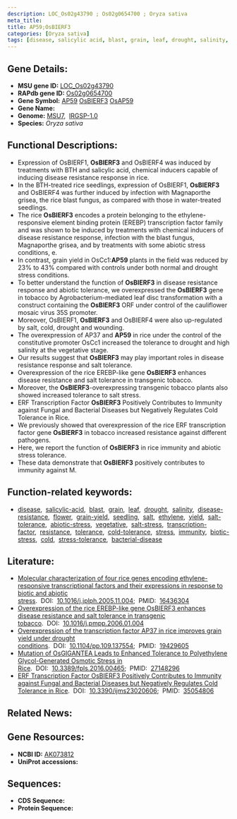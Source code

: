 ```yaml
---
description: LOC_Os02g43790 ; Os02g0654700 ; Oryza sativa
meta_title:
title: AP59;OsBIERF3
categories: [Oryza sativa]
tags: [disease, salicylic acid, blast, grain, leaf, drought, salinity, disease resistance, flower, grain yield, seedling, salt, ethylene, yield, salt tolerance, abiotic stress, vegetative, salt stress, transcription factor, resistance, tolerance, cold tolerance, stress, immunity, biotic stress, cold, stress tolerance, bacterial disease]
---
```


## Gene Details:
- **MSU gene ID:** [LOC_Os02g43790](http://rice.uga.edu/cgi-bin/ORF_infopage.cgi?orf=LOC_Os02g43790)  
- **RAPdb gene ID:** [Os02g0654700](https://rapdb.dna.affrc.go.jp/locus/?name=Os02g0654700)  
- **Gene Symbol:** <u>AP59</u>&nbsp;<u>OsBIERF3</u>&nbsp;<u>OsAP59</u>
- **Gene Name:**
- **Genome:**  [MSU7](http://rice.uga.edu/),&nbsp;&nbsp;[IRGSP-1.0](https://rapdb.dna.affrc.go.jp/download/irgsp1.html)
- **Species:** *Oryza sativa*

## Functional Descriptions:
   - Expression of OsBIERF1, **OsBIERF3** and OsBIERF4 was induced by treatments with BTH and salicylic acid, chemical inducers capable of inducing disease resistance response in rice.
   - In the BTH-treated rice seedlings, expression of OsBIERF1, **OsBIERF3** and OsBIERF4 was further induced by infection with Magnaporthe grisea, the rice blast fungus, as compared with those in water-treated seedlings.
   - The rice **OsBIERF3** encodes a protein belonging to the ethylene-responsive element binding protein (EREBP) transcription factor family and was shown to be induced by treatments with chemical inducers of disease resistance response, infection with the blast fungus, Magnaporthe grisea, and by treatments with some abiotic stress conditions, e.
   - In contrast, grain yield in OsCc1:**AP59** plants in the field was reduced by 23% to 43% compared with controls under both normal and drought stress conditions.
   - To better understand the function of **OsBIERF3** in disease resistance response and abiotic tolerance, we overexpressed the **OsBIERF3** gene in tobacco by Agrobacterium-mediated leaf disc transformation with a construct containing the **OsBIERF3** ORF under control of the cauliflower mosaic virus 35S promoter.
   - Moreover, OsBIERF1, **OsBIERF3** and OsBIERF4 were also up-regulated by salt, cold, drought and wounding.
   - The overexpression of AP37 and **AP59** in rice under the control of the constitutive promoter OsCc1 increased the tolerance to drought and high salinity at the vegetative stage.
   - Our results suggest that **OsBIERF3** may play important roles in disease resistance response and salt tolerance.
   - Overexpression of the rice EREBP-like gene **OsBIERF3** enhances disease resistance and salt tolerance in transgenic tobacco.
   - Moreover, the **OsBIERF3**-overexpressing transgenic tobacco plants also showed increased tolerance to salt stress.
   - ERF Transcription Factor **OsBIERF3** Positively Contributes to Immunity against Fungal and Bacterial Diseases but Negatively Regulates Cold Tolerance in Rice.
   - We previously showed that overexpression of the rice ERF transcription factor gene **OsBIERF3** in tobacco increased resistance against different pathogens.
   - Here, we report the function of **OsBIERF3** in rice immunity and abiotic stress tolerance.
   - These data demonstrate that **OsBIERF3** positively contributes to immunity against M.

## Function-related keywords:
   - [disease](/tags/disease/),&nbsp;&nbsp;[salicylic-acid](/tags/salicylic-acid/),&nbsp;&nbsp;[blast](/tags/blast/),&nbsp;&nbsp;[grain](/tags/grain/),&nbsp;&nbsp;[leaf](/tags/leaf/),&nbsp;&nbsp;[drought](/tags/drought/),&nbsp;&nbsp;[salinity](/tags/salinity/),&nbsp;&nbsp;[disease-resistance](/tags/disease-resistance/),&nbsp;&nbsp;[flower](/tags/flower/),&nbsp;&nbsp;[grain-yield](/tags/grain-yield/),&nbsp;&nbsp;[seedling](/tags/seedling/),&nbsp;&nbsp;[salt](/tags/salt/),&nbsp;&nbsp;[ethylene](/tags/ethylene/),&nbsp;&nbsp;[yield](/tags/yield/),&nbsp;&nbsp;[salt-tolerance](/tags/salt-tolerance/),&nbsp;&nbsp;[abiotic-stress](/tags/abiotic-stress/),&nbsp;&nbsp;[vegetative](/tags/vegetative/),&nbsp;&nbsp;[salt-stress](/tags/salt-stress/),&nbsp;&nbsp;[transcription-factor](/tags/transcription-factor/),&nbsp;&nbsp;[resistance](/tags/resistance/),&nbsp;&nbsp;[tolerance](/tags/tolerance/),&nbsp;&nbsp;[cold-tolerance](/tags/cold-tolerance/),&nbsp;&nbsp;[stress](/tags/stress/),&nbsp;&nbsp;[immunity](/tags/immunity/),&nbsp;&nbsp;[biotic-stress](/tags/biotic-stress/),&nbsp;&nbsp;[cold](/tags/cold/),&nbsp;&nbsp;[stress-tolerance](/tags/stress-tolerance/),&nbsp;&nbsp;[bacterial-disease](/tags/bacterial-disease/)

## Literature:
   - [Molecular characterization of four rice genes encoding ethylene-responsive transcriptional factors and their expressions in response to biotic and abiotic stress](https://www.doi.org/10.1016/j.jplph.2005.11.004).&nbsp;&nbsp;DOI:&nbsp;&nbsp;[10.1016/j.jplph.2005.11.004](https://www.doi.org/10.1016/j.jplph.2005.11.004);&nbsp;&nbsp;PMID:&nbsp;&nbsp;[16436304](https://pubmed.ncbi.nlm.nih.gov/16436304/)
   - [Overexpression of the rice EREBP-like gene OsBIERF3 enhances disease resistance and salt tolerance in transgenic tobacco](https://www.doi.org/10.1016/j.pmpp.2006.01.004).&nbsp;&nbsp;DOI:&nbsp;&nbsp;[10.1016/j.pmpp.2006.01.004](https://www.doi.org/10.1016/j.pmpp.2006.01.004)
   - [Overexpression of the transcription factor AP37 in rice improves grain yield under drought conditions](https://www.doi.org/10.1104/pp.109.137554).&nbsp;&nbsp;DOI:&nbsp;&nbsp;[10.1104/pp.109.137554](https://www.doi.org/10.1104/pp.109.137554);&nbsp;&nbsp;PMID:&nbsp;&nbsp;[19429605](https://pubmed.ncbi.nlm.nih.gov/19429605/)
   - [Mutation of OsGIGANTEA Leads to Enhanced Tolerance to Polyethylene Glycol-Generated Osmotic Stress in Rice](https://www.doi.org/10.3389/fpls.2016.00465).&nbsp;&nbsp;DOI:&nbsp;&nbsp;[10.3389/fpls.2016.00465](https://www.doi.org/10.3389/fpls.2016.00465);&nbsp;&nbsp;PMID:&nbsp;&nbsp;[27148296](https://pubmed.ncbi.nlm.nih.gov/27148296/)
   - [ERF Transcription Factor OsBIERF3 Positively Contributes to Immunity against Fungal and Bacterial Diseases but Negatively Regulates Cold Tolerance in Rice](https://www.doi.org/10.3390/ijms23020606).&nbsp;&nbsp;DOI:&nbsp;&nbsp;[10.3390/ijms23020606](https://www.doi.org/10.3390/ijms23020606);&nbsp;&nbsp;PMID:&nbsp;&nbsp;[35054806](https://pubmed.ncbi.nlm.nih.gov/35054806/)

## Related News:

## Gene Resources:
- **NCBI ID:**  [AK073812](http://www.ncbi.nlm.nih.gov/nuccore/AK073812)
- **UniProt accessions:** [](https://www.uniprot.org/uniprotkb//entry)

## Sequences:
- **CDS Sequence:**
- **Protein Sequence:**
